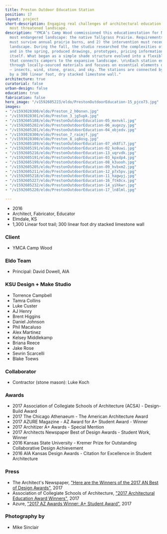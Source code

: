 ```yaml
---
title: Preston Outdoor Education Station
position: 17
layout: project
short-description: Engaging real challenges of architectural education in North America’s
  most threatened landscape.
description: "YMCA’s Camp Wood commissioned this educationstation for North America’s
  most endangered landscape: the native Tallgrass Prairie. Requirements were: 1) it
  must survive annual prairie burns, and 2) the intervention must recede into the
  landscape. During the fall, the studio researched the complexities of the site,
  and in the spring, produced drawings, prototypes, pricing information, and the project
  itself. What began as a simple shade structure evolved into a flexible platform
  that connects campers to the expansive landscape. \n\nEach station engages the environment
  through locally-sourced materials and focuses on essential elements of the prairie
  — insects, wind, stone, grass, and sky. The stations are connected by a path anchored
  by a 300 linear foot, dry stacked limestone wall."
architecture: true
curatorial: false
urban-design: false
education: true
fabrication: false
hero_image: "/v1592605223/eldo/PrestonOutdoorEducation-15_pjco73.jpg"
images:
- "/v1593028300/eldo/Preston_2_h0onxn.jpg"
- "/v1593028301/eldo/Preston_3_jg5vpk.jpg"
- "/v1592605188/eldo/PrestonOutdoorEducation-05_mxnvkl.jpg"
- "/v1592605202/eldo/PrestonOutdoorEducation-06_augezy.jpg"
- "/v1592605201/eldo/PrestonOutdoorEducation-04_objedv.jpg"
- "/v1593028300/eldo/Preston_7_raimjf.jpg"
- "/v1593028300/eldo/Preston_8_iq8osg.jpg"
- "/v1592605189/eldo/PrestonOutdoorEducation-07_xk8fi7.jpg"
- "/v1592605191/eldo/PrestonOutdoorEducation-02_ko8uwi.jpg"
- "/v1592605216/eldo/PrestonOutdoorEducation-13_uqrvdk.jpg"
- "/v1592605191/eldo/PrestonOutdoorEducation-03_kpxdp4.jpg"
- "/v1592605199/eldo/PrestonOutdoorEducation-08_k3uooh.jpg"
- "/v1592605205/eldo/PrestonOutdoorEducation-09_hvbxm2.jpg"
- "/v1592605211/eldo/PrestonOutdoorEducation-12_p7x5pv.jpg"
- "/v1592605218/eldo/PrestonOutdoorEducation-11_hagwyj.jpg"
- "/v1592605227/eldo/PrestonOutdoorEducation-16_ftk0cx.jpg"
- "/v1592605232/eldo/PrestonOutdoorEducation-14_yihkwr.jpg"
- "/v1592605220/eldo/PrestonOutdoorEducation-17_ln8lml.jpg"

---
```

- 2016
- Architect, Fabricator, Educator
- Elmdale, KS
- 1,300 Linear foot trail; 300 linear foot dry stacked limestone wall

### Client
- YMCA Camp Wood

### Eldo Team
- Principal: David Dowell, AIA

### KSU Design + Make Studio
- Torrence Campbell
- Tamra Collins
- Luke Custer
- AJ Henry
- Brent Higgins
- Daniel Johnson
- Phil Macaluso
- Alex Martinez
- Kelsey Middlekamp
- Briana Reece
- Jake Rose
- Sevrin Scarcelli
- Blake Toews

### Collaborator
- Contractor (stone mason): Luke Koch

### Awards
- 2017 Association of Collegiate Schools of Architecture (ACSA) - Design-Build Award
- 2017 The Chicago Athenaeum - The American Architecture Award
- 2017 AZURE Magazine - AZ Award for A+ Student Award - Winner
- 2017 Architizer A+ Awards - Special Mention
- 2017 Architects Newspaper Best of Design Awards - Student Work, Winner
- 2016 Kansas State University - Kremer Prize for Outstanding Collaborative Design Achievement
- 2016 AIA Kansas Design Awards - Citation for Excellence in Student Architecture

### Press
- The Architect's Newspaper, ["Here are the Winners of the 2017 AN Best of Design Awards"](https://archpaper.com/2017/12/winners-2017-an-best-design-awards/#gallery-0-slide-0 "Here are the Winners of the 2017 AN Best of Design Awards"), 2017
- Association of Collegiate  Schools of Architecture, ["2017 Architectural Education Award Winners"](http://www.acsa-arch.org/programs-events/awards/archives/2017-architectural-education-award-winners "2017 Architectural Education Award Winners"), 2017
- Azure, ["2017 AZ Awards Winner: A+ Student Award"](https://www.azuremagazine.com/article/2017-az-awards-winner-a-student-award/ "2017 AZ Awards Winner: A+ Student Award"), 2017

### Photography by
- Mike Sinclair